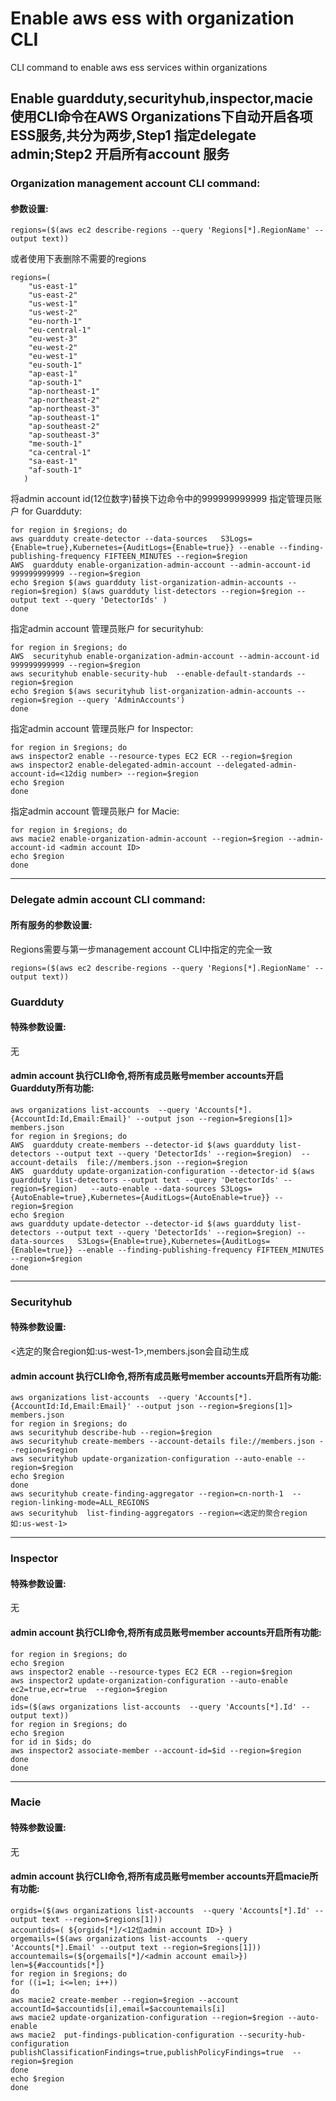 # Enable aws ess with organization CLI
CLI command to enable aws ess services within organizations
## Enable guardduty,securityhub,inspector,macie 使用CLI命令在AWS Organizations下自动开启各项ESS服务,共分为两步,Step1 指定delegate admin;Step2 开启所有account 服务
### Organization management account CLI command:
#### 参数设置:
```
regions=($(aws ec2 describe-regions --query 'Regions[*].RegionName' --output text))
```
或者使用下表删除不需要的regions
```
regions=( 
    "us-east-1" 
    "us-east-2" 
    "us-west-1" 
    "us-west-2"
    "eu-north-1" 
    "eu-central-1" 
    "eu-west-3" 
    "eu-west-2" 
    "eu-west-1" 
    "eu-south-1"
    "ap-east-1"
    "ap-south-1" 
    "ap-northeast-1" 
    "ap-northeast-2" 
    "ap-northeast-3" 
    "ap-southeast-1" 
    "ap-southeast-2"
    "ap-southeast-3"
    "me-south-1"
    "ca-central-1"
    "sa-east-1"
    "af-south-1"
   ) 
 ```
将admin account id(12位数字)替换下边命令中的999999999999
指定管理员账户 for Guardduty:
```
for region in $regions; do
aws guardduty create-detector --data-sources   S3Logs={Enable=true},Kubernetes={AuditLogs={Enable=true}} --enable --finding-publishing-frequency FIFTEEN_MINUTES --region=$region
AWS  guardduty enable-organization-admin-account --admin-account-id 999999999999 --region=$region 
echo $region $(aws guardduty list-organization-admin-accounts --region=$region) $(aws guardduty list-detectors --region=$region --output text --query 'DetectorIds' )
done
```
指定admin account 管理员账户 for securityhub:
```
for region in $regions; do
AWS  securityhub enable-organization-admin-account --admin-account-id 999999999999 --region=$region 
aws securityhub enable-security-hub  --enable-default-standards --region=$region
echo $region $(aws securityhub list-organization-admin-accounts --region=$region --query 'AdminAccounts')
done
```

指定admin account 管理员账户 for Inspector:
```
for region in $regions; do
aws inspector2 enable --resource-types EC2 ECR --region=$region
aws inspector2 enable-delegated-admin-account --delegated-admin-account-id=<12dig number> --region=$region
echo $region
done
```
指定admin account 管理员账户 for Macie:
```
for region in $regions; do
aws macie2 enable-organization-admin-account --region=$region --admin-account-id <admin account ID>
echo $region
done
```
---------------------------------------------------------------------------------------------------------------------------------
### Delegate admin account CLI command:

#### 所有服务的参数设置:
Regions需要与第一步management account CLI中指定的完全一致
```
regions=($(aws ec2 describe-regions --query 'Regions[*].RegionName' --output text))
```
### Guardduty
#### 特殊参数设置:
无
#### admin account 执行CLI命令,将所有成员账号member accounts开启Guardduty所有功能:
```
aws organizations list-accounts  --query 'Accounts[*].{AccountId:Id,Email:Email}' --output json --region=$regions[1]> members.json
for region in $regions; do
AWS  guardduty create-members --detector-id $(aws guardduty list-detectors --output text --query 'DetectorIds' --region=$region)  --account-details  file://members.json --region=$region
AWS  guardduty update-organization-configuration --detector-id $(aws guardduty list-detectors --output text --query 'DetectorIds' --region=$region)   --auto-enable --data-sources S3Logs={AutoEnable=true},Kubernetes={AuditLogs={AutoEnable=true}} --region=$region
echo $region
aws guardduty update-detector --detector-id $(aws guardduty list-detectors --output text --query 'DetectorIds' --region=$region) --data-sources   S3Logs={Enable=true},Kubernetes={AuditLogs={Enable=true}} --enable --finding-publishing-frequency FIFTEEN_MINUTES --region=$region
done
```
----------------------------------------------------------------------------------------------------------------------------------------------------------
### Securityhub
#### 特殊参数设置:
<选定的聚合region如:us-west-1>,members.json会自动生成
#### admin account 执行CLI命令,将所有成员账号member accounts开启所有功能:
```
aws organizations list-accounts  --query 'Accounts[*].{AccountId:Id,Email:Email}' --output json --region=$regions[1]> members.json
for region in $regions; do
aws securityhub describe-hub --region=$region
aws securityhub create-members --account-details file://members.json --region=$region
aws securityhub update-organization-configuration --auto-enable --region=$region
echo $region
done
aws securityhub create-finding-aggregator --region=cn-north-1  --region-linking-mode=ALL_REGIONS
aws securityhub  list-finding-aggregators --region=<选定的聚合region如:us-west-1>
```
----------------------------------------------------------------------------------------------------------------------------------------------------------
### Inspector
#### 特殊参数设置:
无
#### admin account 执行CLI命令,将所有成员账号member accounts开启所有功能:
```
for region in $regions; do
echo $region
aws inspector2 enable --resource-types EC2 ECR --region=$region
aws inspector2 update-organization-configuration --auto-enable ec2=true,ecr=true  --region=$region 
done
ids=($(aws organizations list-accounts  --query 'Accounts[*].Id' --output text)) 
for region in $regions; do
echo $region
for id in $ids; do
aws inspector2 associate-member --account-id=$id --region=$region
done
done
```
----------------------------------------------------------------------------------------------------------------------------------------------------------
### Macie
#### 特殊参数设置:
无

#### admin account 执行CLI命令,将所有成员账号member accounts开启macie所有功能:
```
orgids=($(aws organizations list-accounts  --query 'Accounts[*].Id' --output text --region=$regions[1]))
accountids=( ${orgids[*]/<12位admin account ID>} )
orgemails=($(aws organizations list-accounts  --query 'Accounts[*].Email' --output text --region=$regions[1]))
accountemails=(${orgemails[*]/<admin account email>}) 
len=${#accountids[*]}
for region in $regions; do
for ((i=1; i<=len; i++))
do
aws macie2 create-member --region=$region --account accountId=$accountids[i],email=$accountemails[i]
aws macie2 update-organization-configuration --region=$region --auto-enable
aws macie2  put-findings-publication-configuration --security-hub-configuration publishClassificationFindings=true,publishPolicyFindings=true  --region=$region 
done
echo $region
done
```
